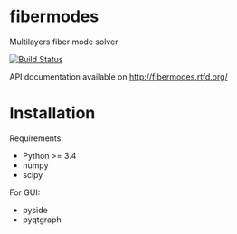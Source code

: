 # fibermodes
Multilayers fiber mode solver

[![Build Status](https://travis-ci.org/cbrunet/fibermodes.svg?branch=master)](https://travis-ci.org/cbrunet/fibermodes)

API documentation available on http://fibermodes.rtfd.org/


Installation
============

Requirements:

- Python >= 3.4
- numpy
- scipy

 For GUI:

 - pyside
 - pyqtgraph
